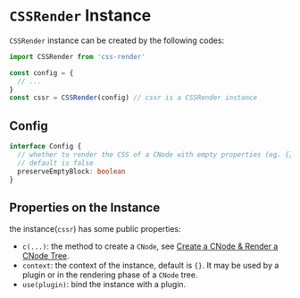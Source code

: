 # `CSSRender` Instance
`CSSRender` instance can be created by the following codes:
```js
import CSSRender from 'css-render'

const config = {
  // ... 
}
const cssr = CSSRender(config) // cssr is a CSSRender instance
```
## Config
```typescript
interface Config {
  // whether to render the CSS of a CNode with empty properties (eg. {})
  // default is false
  preserveEmptyBlock: boolean
}
```
## Properties on the Instance
the instance(`cssr`) has some public properties:
- `c(...)`: the method to create a `CNode`, see [Create a CNode & Render a CNode Tree](cnode-and-render.md).
- `context`: the context of the instance, default is `{}`. It may be used by a plugin or in the rendering phase of a `CNode` tree.
- `use(plugin)`: bind the instance with a plugin.
